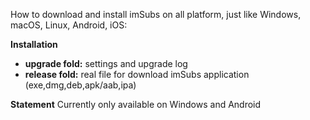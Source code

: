 How to download and install imSubs on all platform, just like Windows, macOS, Linux, Android, iOS:

**Installation**

* **upgrade fold:** settings and upgrade log
* **release fold:** real file for download imSubs application (exe,dmg,deb,apk/aab,ipa)

**Statement**
Currently only available on Windows and Android
